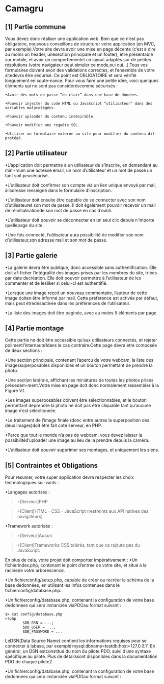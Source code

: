 # Camagru



## [1]  Partie commune

Vous devez donc réaliser une application web. Bien que ce n’est pas obligatoire, nousvous conseillons de structurer votre application (en MVC, par exemple).Votre site devra avoir une mise en page décente (c’est à dire au moins un header, unesection principale et un footer), être présentable sur mobile, et avoir un comportementet un layout adaptés sur de petites résolutions (votre navigateur peut simuler ce mode,oui oui...).Tous vos formulaires doivent avoir des validations correctes, et l’ensemble de votre sitedevra être sécurisé. Ce point est OBLIGATOIRE et sera vérifié longuement en soute-nance. Pour vous faire une petite idée, voici quelques éléments qui ne sont pas considéréscomme sécurisés :


`•Avoir des mots de passe “en clair” dans une base de données.`

`•Pouvoir injecter du code HTML ou JavaScript “utilisateur” dans des variables malprotégées.`

`•Pouvoir uploader du contenu indésirable.`

`•Pouvoir modifier une requête SQL.`

`•Utiliser un formulaire externe au site pour modifier du contenu dit-protégé.`



## [2]  Partie utilisateur

•L’application doit permettre à un utilisateur de s’inscrire, en demandant au mini-mum une adresse email, un nom d’utilisateur et un mot de passe un tant soit peusécurisé.

•L’utilisateur doit confirmer son compte via un lien unique envoyé par mail, àl’adresse renseigné dans le formulaire d’inscription.

•L’utilisateur doit ensuite être capable de se connecter avec son nom d’utilisateuret son mot de passe. Il doit également pouvoir recevoir un mail de réinitialisationde son mot de passe en cas d’oubli.

•L’utilisateur doit pouvoir se déconnecter en un seul clic depuis n’importe quellepage du site.

•Une fois connecté, l’utilisateur aura possibilité de modifier son nom d’utilisateur,son adresse mail et son mot de passe.



## [3]  Partie galerie

•La galerie devra être publique, donc accessible sans authentification. Elle doit af-ficher l’intégralité des images prises par les membres du site, triées par date decréation. Elle doit pouvoir permettre à l’utilisateur de les commenter et de lesliker si celui-ci est authentifié.

•Lorsque une image reçoit un nouveau commentaire, l’auteur de cette image doiten être informé par mail. Cette préférence est activée par défaut, mais peut êtredésactivée dans les préférences de l’utilisateur.

•La liste des images doit être paginée, avec au moins 5 éléments par page


## [4]  Partie montage

Cette partie ne doit être accessible qu’aux utilisateurs connectés, et rejeter polimentl’internaute1dans le cas contraire.Cette page devra etre composée de deux sections :

•Une section principale, contenant l’apercu de votre webcam, la liste des imagessuperposables disponibles et un bouton permettant de prendre la photo.

•Une section latérale, affichant les miniatures de toutes les photos prises précedem-ment.Votre mise en page doit donc normalement ressembler à la Figure V.1.

•Les images superposables doivent être sélectionnables, et le bouton permettant deprendre la photo ne doit pas être cliquable tant qu’aucune image n’est sélectionnée.

•Le traitement de l’image finale (donc entre autres la superposition des deux images)doit être fait coté serveur, en PHP.

•Parce que tout le monde n’a pas de webcam, vous devez laisser la possibilitéd’uploader une image au lieu de la prendre depuis la caméra.

•L’utilisateur doit pouvoir supprimer ses montages, et uniquement les siens.


## [5] Contraintes et Obligations

Pour résumer, votre super application devra respecter les choix technologiques sui-vants :

•Langages autorisés :

> ◦[Serveur]PHP

> ◦[Client]HTML - CSS - JavaScript (restreints aux API natives des navigateurs) 

•Framework autorisés :

> ◦[Serveur]Aucun

> ◦[Client]Frameworks CSS tolérés, tant que ca rajoute pas du JavaScript.

En plus de cela, votre projet doit comporter impérativement :
•Un fichierindex.php, contenant le point d’entrée de votre site, et situé à la racinede votre arborescence.

•Un fichierconfig/setup.php, capable de créer ou recréer le schéma de la base dedonnées, en utilisant les infos contenues dans le fichierconfig/database.php.

•Un fichierconfig/database.php, contenant la configuration de votre base dedonnées qui sera instanciée viaPDOau format suivant :
```
$> cat config/database.php
<?php
        $DB_DSN = ...;
        $DB_USER = ...;
        $DB_PASSWORD = ...
```

LeDSN(Data Source Name) contient les informations requises pour se connecter à labase, par exemple’mysql:dbname=testdb;host=127.0.0.1’. En général, un DSN estconstitué du nom du pilote PDO, suivi d’une syntaxe spécifique au pilote. Plus de détailssont disponibles dans la documentation PDO de chaque pilote2.



•Un fichierconfig/database.php, contenant la configuration de votre base dedonnées qui sera instanciée viaPDOau format suivant :
